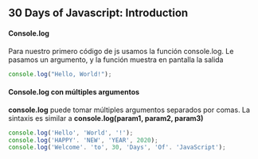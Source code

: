 ## 30 Days of Javascript: Introduction
#### Console.log
Para nuestro primero código de js usamos la función console.log. Le pasamos un argumento, y la función muestra en pantalla la salida
```javascript
console.log("Hello, World!");
```
#### Console.log con múltiples argumentos
**console.log** puede tomar múltiples argumentos separados por comas. La sintaxis es similar a **console.log(param1, param2, param3)**
```javascript
console.log('Hello', 'World', '!');
console.log('HAPPY'. 'NEW', 'YEAR', 2020);
console.log('Welcome'. 'to', 30, 'Days', 'Of'. 'JavaScript');
```
